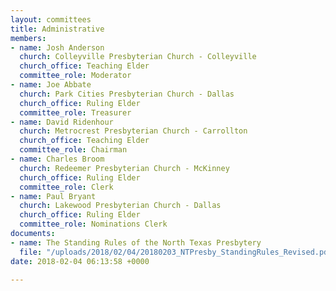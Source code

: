 ```yaml
---
layout: committees
title: Administrative
members:
- name: Josh Anderson
  church: Colleyville Presbyterian Church - Colleyville
  church_office: Teaching Elder
  committee_role: Moderator
- name: Joe Abbate
  church: Park Cities Presbyterian Church - Dallas
  church_office: Ruling Elder
  committee_role: Treasurer
- name: David Ridenhour
  church: Metrocrest Presbyterian Church - Carrollton
  church_office: Teaching Elder
  committee_role: Chairman
- name: Charles Broom
  church: Redeemer Presbyterian Church - McKinney
  church_office: Ruling Elder
  committee_role: Clerk
- name: Paul Bryant
  church: Lakewood Presbyterian Church - Dallas
  church_office: Ruling Elder
  committee_role: Nominations Clerk
documents:
- name: The Standing Rules of the North Texas Presbytery
  file: "/uploads/2018/02/04/20180203_NTPresby_StandingRules_Revised.pdf"
date: 2018-02-04 06:13:58 +0000

---
```

